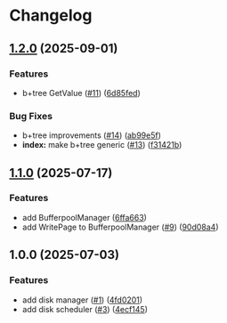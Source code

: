 # Changelog

## [1.2.0](https://github.com/jobala/petro/compare/v1.1.0...v1.2.0) (2025-09-01)


### Features

* b+tree GetValue ([#11](https://github.com/jobala/petro/issues/11)) ([6d85fed](https://github.com/jobala/petro/commit/6d85fed65fabaae5f4992b3e15fc62ffd9956e96))


### Bug Fixes

* b+tree improvements ([#14](https://github.com/jobala/petro/issues/14)) ([ab99e5f](https://github.com/jobala/petro/commit/ab99e5fff57afac2784f83ce44aa65a4fbb0039b))
* **index:** make b+tree generic ([#13](https://github.com/jobala/petro/issues/13)) ([f31421b](https://github.com/jobala/petro/commit/f31421b80f3681d36d1b109edf1a6de0ab50d377))

## [1.1.0](https://github.com/jobala/petro/compare/v1.0.0...v1.1.0) (2025-07-17)


### Features

* add BufferpoolManager ([6ffa663](https://github.com/jobala/petro/commit/6ffa663a141ca5ffe66ddd93f06cf653db606da3))
* add WritePage to BufferpoolManager ([#9](https://github.com/jobala/petro/issues/9)) ([90d08a4](https://github.com/jobala/petro/commit/90d08a4e122040dbbb84ad5525703aaa132980da))

## 1.0.0 (2025-07-03)


### Features

* add disk manager ([#1](https://github.com/jobala/petro/issues/1)) ([4fd0201](https://github.com/jobala/petro/commit/4fd0201d3f77230aadbd1f50ad199e61fb36a216))
* add disk scheduler ([#3](https://github.com/jobala/petro/issues/3)) ([4ecf145](https://github.com/jobala/petro/commit/4ecf14585acec3b48f80863d9bea8dfbfee05e7e))
